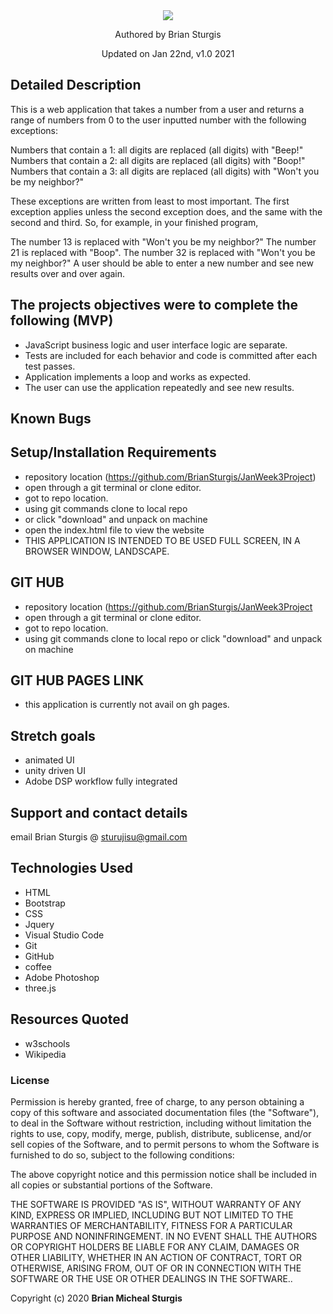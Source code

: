 
<div align="center">
<img src="img/capture.jpg" width="auto" height="auto" >
</div>
<p align="center"> Authored by Brian Sturgis</p>
<p align="center">Updated on Jan 22nd, v1.0 2021</p>

## Detailed Description
This is a web application that takes a number from a user and returns a range of numbers from 0 to the user inputted number with the following exceptions:

Numbers that contain a 1: all digits are replaced (all digits) with "Beep!"
Numbers that contain a 2: all digits are replaced (all digits) with "Boop!"
Numbers that contain a 3: all digits are replaced (all digits) with "Won't you be my neighbor?"

These exceptions are written from least to most important. The first exception applies unless the second exception does, and the same with the second and third. So, for example, in your finished program,

The number 13 is replaced with "Won't you be my neighbor?"
The number 21 is replaced with "Boop".
The number 32 is replaced with "Won't you be my neighbor?"
A user should be able to enter a new number and see new results over and over again.

## The projects objectives were to complete the following (MVP)
- JavaScript business logic and user interface logic are separate.
- Tests are included for each behavior and code is committed after each test passes.
- Application implements a loop and works as expected.
- The user can use the application repeatedly and see new results.


## Known Bugs

## Setup/Installation Requirements
- repository location (https://github.com/BrianSturgis/JanWeek3Project)
- open through a git terminal or clone editor.
- got to repo location.
- using git commands clone to local repo
- or click "download" and unpack on machine
- open the index.html file to view the website
- THIS APPLICATION IS INTENDED TO BE USED FULL SCREEN, IN  A BROWSER WINDOW, LANDSCAPE.

## GIT HUB
- repository location (https://github.com/BrianSturgis/JanWeek3Project
- open through a git terminal or clone editor.
- got to repo location.
- using git commands clone to local repo or click "download" and unpack on machine

## GIT HUB PAGES LINK
- this application is currently not avail on gh pages. 

## Stretch goals
- animated UI
- unity driven UI
- Adobe DSP workflow fully integrated 

## Support and contact details
email Brian Sturgis @ <sturujisu@gmail.com>

## Technologies Used
* HTML
* Bootstrap
* CSS
* Jquery
* Visual Studio Code
* Git
* GitHub
* coffee
* Adobe Photoshop
* three.js

## Resources Quoted
- w3schools
- Wikipedia

### License
Permission is hereby granted, free of charge, to any person obtaining a copy of this software and associated documentation files (the "Software"), to deal in the Software without restriction, including without limitation the rights to use, copy, modify, merge, publish, distribute, sublicense, and/or sell copies of the Software, and to permit persons to whom the Software is furnished to do so, subject to the following conditions:

The above copyright notice and this permission notice shall be included in all copies or substantial portions of the Software.

THE SOFTWARE IS PROVIDED "AS IS", WITHOUT WARRANTY OF ANY KIND, EXPRESS OR IMPLIED, INCLUDING BUT NOT LIMITED TO THE WARRANTIES OF MERCHANTABILITY, FITNESS FOR A PARTICULAR PURPOSE AND NONINFRINGEMENT. IN NO EVENT SHALL THE AUTHORS OR COPYRIGHT HOLDERS BE LIABLE FOR ANY CLAIM, DAMAGES OR OTHER LIABILITY, WHETHER IN AN ACTION OF CONTRACT, TORT OR OTHERWISE, ARISING FROM, OUT OF OR IN CONNECTION WITH THE SOFTWARE OR THE USE OR OTHER DEALINGS IN THE SOFTWARE..

Copyright (c) 2020 **Brian Micheal Sturgis**